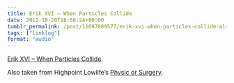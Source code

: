 ```yaml
---
title: Erik XVI – When Particles Collide
date: 2011-10-20T16:58:24+00:00
tumblr_permalink: /post/11697089577/erik-xvi-when-particles-collide-also-taken-from
tags: ["linklog"]
format: "audio"
---
```


[Erik XVI &#8211; When Particles Collide][1].

Also taken from Highpoint Lowlife&rsquo;s [Physic or Surgery][2].

[1]: http://soundcloud.com/sharevari/erik-xvi-when-particles
[2]: http://highpointlowlife.com/
